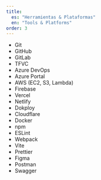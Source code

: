```yaml
---
title:
  es: "Herramientas & Plataformas"
  en: "Tools & Platforms"
order: 3
---
```


- Git
- GitHub
- GitLab
- TFVC
- Azure DevOps
- Azure Portal
- AWS (EC2, S3, Lambda)
- Firebase
- Vercel
- Netlify
- Dokploy
- Cloudflare
- Docker
- npm
- ESLint
- Webpack
- Vite
- Prettier
- Figma
- Postman
- Swagger
